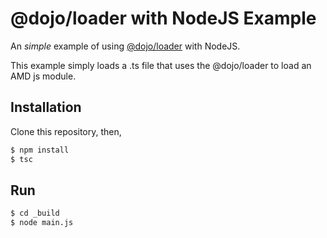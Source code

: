 # @dojo/loader with NodeJS Example

An _simple_ example of using [@dojo/loader](https://github.com/dojo/loader) with NodeJS.

This example simply loads a .ts file that uses the @dojo/loader to load an AMD js module.

## Installation

Clone this repository, then,

```bash
$ npm install
$ tsc
```

## Run

```bash
$ cd _build
$ node main.js
```

